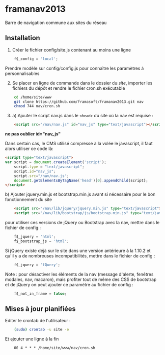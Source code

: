 framanav2013
============

Barre de navigation commune aux sites du réseau 

Installation
--------------------
1) Créer le fichier config/site.js contenant au moins une ligne 
```JavaScript
	f$_config = 'local';
```
Prendre modèle sur config/config.js pour connaître les paramètres à personnalisables


2) Se placer en ligne de commande dans le dossier du *site*, importer les fichiers du dépôt et rendre le fichier cron.sh exécutable
```bash
	cd /home/site/www
	git clone https://github.com/framasoft/framanav2013.git nav
	chmod 744 nav/cron.sh
```

3) a) Ajouter le script nav.js dans le `<head>` du site où la nav est requise :
```HTML
	<script src="/nav/nav.js" id="nav_js" type="text/javascript"></script>
```
**ne pas oublier id="nav_js"**

Dans certain cas, le CMS utilisé compresse à la volée le javascript, il faut alors utiliser ce code là: 
```HTML
<script type="text/javascript">
var script = document.createElement('script');
    script.type = "text/javascript";
    script.id="nav_js";
    script.src="/nav/nav.js";    
    document.getElementsByTagName('head')[0].appendChild(script);
</script>
```

   b) Ajouter jquery.min.js et bootstrap.min.js avant si nécessaire pour le bon fonctionnement du site
```HTML
	<script src="/nav/lib/jquery/jquery.min.js" type="text/javascript"></script>
	<script src="/nav/lib/bootstrap/js/bootstrap.min.js" type="text/javascript"></script>
```
pour utiliser ces versions de jQuery ou Bootstrap avec la nav, mettre dans le fichier de config :
```JavaScript
	f$_jquery = 'html';
	f$_bootstrap_js = 'html';
```

Si jQuery existe déjà sur le site dans une version antérieure à la 1.10.2 et qu'il y a de nombreuses incompatibilités,
mettre dans le fichier de config :
```JavaScript
	f$_jquery = 'fQuery';
```

Note : pour désactiver les éléments de la nav (message d'alerte, fenêtres modales, nav, macaron),
mais profiter tout de même des CSS de bootstrap et de jQuery on peut ajouter ce paramètre au fichier de config :
```JavaScript
	f$_not_in_frame = false;
```

Mises à jour planifiées
--------------------
Editer le crontab de l'utilisateur :
```bash
	(sudo) crontab -u site -e
```
Et ajouter une ligne à la fin
```
	00 4 * * * /home/site/www/nav/cron.sh
```

